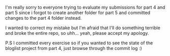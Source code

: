 I'm really sorry to everyone trying to evaluate my submissions for part 4 and part 5 since i forgot to create another folder for part 5 and committed changes to the part 4 folder instead.

I wanted to correct my mistake but I'm afraid that I'll do something terrible and broke the entire repo, so uhh... yeah, please accept my apology.

P.S I committed every exercise so if you wanted to see the state of the bloglist project from part 4, just browse through the commit log :)
